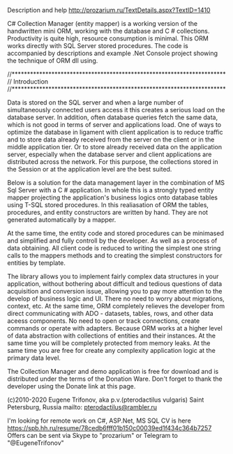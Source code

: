Description and help http://prozarium.ru/TextDetails.aspx?TextID=1410
	
C# Collection Manager (entity mapper) is a working version of the handwritten mini ORM, working with the database and C # collections. Productivity 	is quite high, resource consumption is minimal. This ORM works directly with SQL Server stored procedures. The code is accompanied by descriptions and example .Net Console project showing the technique of ORM dll using.

//**********************************************************************
// Introduction
//**********************************************************************

Data is stored on the SQL server and when a large number of simultaneously connected users access it this creates a serious load on the database server. In addition, often database queries fetch the same data, which is not good in terms of server and applications load. One of ways to optimize the database in ligament with client application is to reduce traffic and to store data already received from the server on the client or in the middle application tier. Or to store already received data on the application server, especially when the database server and client applications are distributed across the network. For this purpose, the collections stored in the Session or at the application level are the best suited.

Below is a solution for the data management layer in the combination of MS Sql Server with a C # application. In whole this is a strongly typed entity mapper projecting the application's business logics onto database tables using T-SQL stored procedures. In this realiasation of ORM the tables, procedures, and entity constructors are written by hand. They are not generated automatically by a mapper. 

At the same time, the entity code and stored procedures can be minimased and simplified and fully controll by the developer. As well as a process of data obtaining.
All client code is reduced to writing the simplest one string calls to the mappers methods and to creating the simplest constructors for entities by template.

The library allows you to implement fairly complex data structures in your application, without bothering about difficult and tedious questions of data acquisition and conversion issue, allowing you to pay more attention to the develop of business logic and UI. There no need to worry about migrations, context, etc. At the same time, ORM completely relieves the developer from direct communicating with ADO - datasets, tables,  rows, and other data aceess components. No need to open or track connections, create commands or operate with adapters. Because ORM works at a higher level of data abstraction with collections of entities and their instances. At the same time you will be completely protected from memory leaks. At the same time you are free for create any complexity application logic at the primary data level. 

The Collection Manager and demo application is free for download and is distributed under the terms of the Donation Ware. Don't forget to thank the developer using the Donate link at this page.

(c)2010-2020 Eugene Trifonov, 
aka p.v.(pterodactilus vulgaris)
Saint Petersburg, Russia
mailto: pterodactilus@rambler.ru

I'm looking for remote work on C#, ASP.Net, MS SQL
CV is here https://spb.hh.ru/resume/78cedb6fff01b150c00039ed1f434c364b7257
Offers can be sent via Skype to "prozarium" or Telegram to "@EugeneTrifonov"

